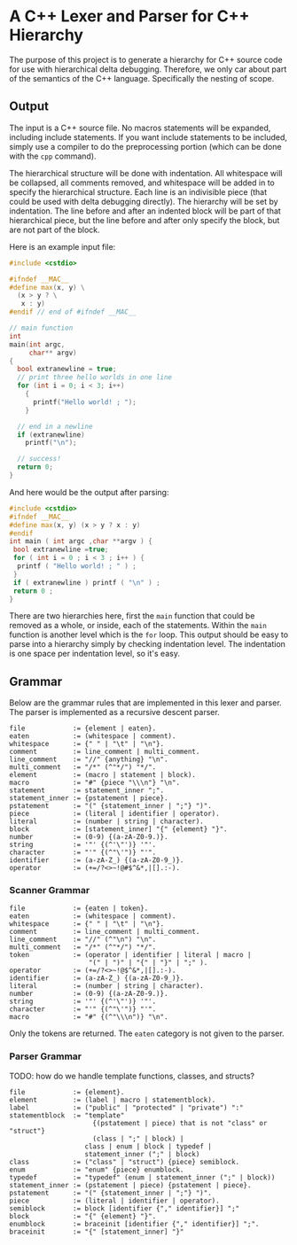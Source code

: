 # A C++ Lexer and Parser for C++ Hierarchy

The purpose of this project is to generate a hierarchy for C++ source code for
use with hierarchical delta debugging.  Therefore, we only car about part of
the semantics of the C++ language.  Specifically the nesting of scope.


## Output

The input is a C++ source file.  No macros statements will be expanded,
including include statements.  If you want include statements to be included,
simply use a compiler to do the preprocessing portion (which can be done with
the `cpp` command).

The hierarchical structure will be done with indentation.  All whitespace will
be collapsed, all comments removed, and whitespace will be added in to specify
the hierarchical structure.  Each line is an indivisible piece (that could be
used with delta debugging directly).  The hierarchy will be set by indentation.
The line before and after an indented block will be part of that hierarchical
piece, but the line before and after only specify the block, but are not part
of the block.

Here is an example input file:

```c++
#include <cstdio>

#ifndef __MAC__
#define max(x, y) \
  (x > y ? \
   x : y)
#endif // end of #ifndef __MAC__

// main function
int
main(int argc,
     char** argv)
{
  bool extranewline = true;
  // print three hello worlds in one line
  for (int i = 0; i < 3; i++)
    {
      printf("Hello world! ; ");
    }

  // end in a newline
  if (extranewline)
    printf("\n");

  // success!
  return 0;
}
```

And here would be the output after parsing:

```c++
#include <cstdio>
#ifndef __MAC__
#define max(x, y) (x > y ? x : y)
#endif
int main ( int argc ,char **argv ) {
 bool extranewline =true;
 for ( int i = 0 ; i < 3 ; i++ ) {
  printf ( "Hello world! ; " ) ;
 }
 if ( extranewline ) printf ( "\n" ) ;
 return 0 ;
}
```

There are two hierarchies here, first the `main` function that could be removed
as a whole, or inside, each of the statements.  Within the `main` function is
another level which is the `for` loop.  This output should be easy to parse
into a hierarchy simply by checking indentation level.  The indentation is one
space per indentation level, so it's easy.

## Grammar

Below are the grammar rules that are implemented in this lexer and parser.  The
parser is implemented as a recursive descent parser.

```
file            := {element | eaten}.
eaten           := (whitespace | comment).
whitespace      := {" " | "\t" | "\n"}.
comment         := line_comment | multi_comment.
line_comment    := "//" {anything} "\n".
multi_comment   := "/*" (^"*/") "*/".
element         := (macro | statement | block).
macro           := "#" {piece "\\\n"} "\n".
statement       := statement_inner ";".
statement_inner := {pstatement | piece}.
pstatement      := "(" {statement_inner | ";"} ")".
piece           := (literal | identifier | operator).
literal         := (number | string | character).
block           := [statement_inner] "{" {element} "}".
number          := (0-9) {(a-zA-Z0-9.)}.
string          := '"' {(^'\"')} '"'.
character       := "'" {(^"\'")} "'".
identifier      := (a-zA-Z_) {(a-zA-Z0-9_)}.
operator        := (+=/?<>~!@#$^&*,|[].:-).
```

### Scanner Grammar

```
file            := {eaten | token}.
eaten           := (whitespace | comment).
whitespace      := {" " | "\t" | "\n"}.
comment         := line_comment | multi_comment.
line_comment    := "//" (^"\n") "\n".
multi_comment   := "/*" (^"*/") "*/".
token           := (operator | identifier | literal | macro |
                    "(" | ")" | "{" | "}" | ";" ).
operator        := (+=/?<>~!@$^&*,|[].:-).
identifier      := (a-zA-Z_) {(a-zA-Z0-9_)}.
literal         := (number | string | character).
number          := (0-9) {(a-zA-Z0-9.)}.
string          := '"' {(^'\"')} '"'.
character       := "'" {(^"\'")} "'".
macro           := "#" {(^"\\\n")} "\n".
```

Only the tokens are returned.  The `eaten` category is not given to the parser.

### Parser Grammar

TODO: how do we handle template functions, classes, and structs?

```
file            := {element}.
element         := (label | macro | statementblock).
label           := ("public" | "protected" | "private") ":"
statementblock  := "template"
                     {(pstatement | piece) that is not "class" or "struct"}
                     (class | ";" | block) |
                   class | enum | block | typedef |
                   statement_inner (";" | block)
class           := ("class" | "struct") {piece} semiblock.
enum            := "enum" {piece} enumblock.
typedef         := "typedef" (enum | statement_inner (";" | block))
statement_inner := (pstatement | piece) {pstatement | piece}.
pstatement      := "(" {statement_inner | ";"} ")".
piece           := (literal | identifier | operator).
semiblock       := block [identifier {"," identifier}] ";"
block           := "{" {element} "}".
enumblock       := braceinit [identifier {"," identifier}] ";".
braceinit       := "{" [statement_inner] "}"
```

